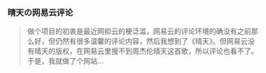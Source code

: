 ### 晴天の网易云评论

> 做个项目的初衷是最近网抑云的梗泛滥，网易云的评论环境的确没有之前那么好，但仍然有很多温馨的评论内容，然后我想到了《晴天》。但网易云没有晴天的版权，在网易云里搜不到周杰伦晴天这首歌，所以评论也看不了。于是，我就做了个网站...
